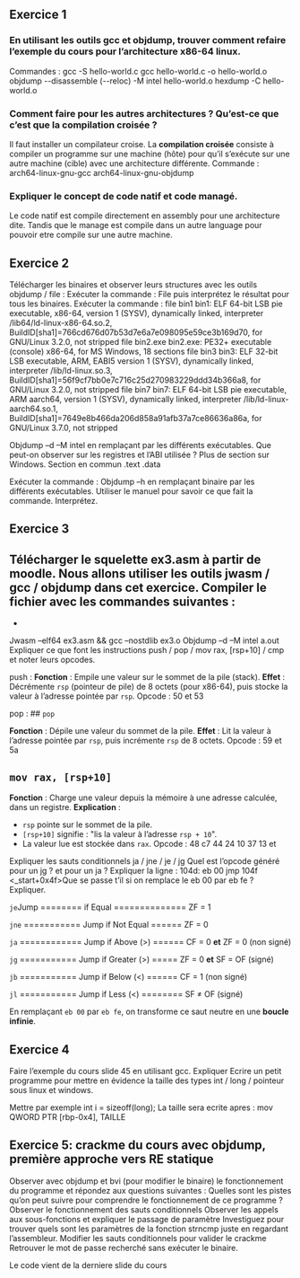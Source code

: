 ## Exercice 1

### En utilisant les outils gcc et objdump, trouver comment refaire l’exemple du cours pour l’architecture x86-64 linux.
Commandes : 
gcc -S hello-world.c
gcc  hello-world.c -o hello-world.o
objdump --disassemble (--reloc) -M intel hello-world.o
hexdump -C hello-world.o


### Comment faire pour les autres architectures ? Qu’est-ce que c’est que la compilation croisée ?
Il faut installer un compilateur croise.
La **compilation croisée** consiste à compiler un programme sur une machine (hôte) pour qu’il s’exécute sur une autre machine (cible) avec une architecture différente.
Commande :  
arch64-linux-gnu-gcc
arch64-linux-gnu-objdump
### Expliquer le concept de code natif et code managé.
Le code natif est compile directement en assembly pour une architecture dite. Tandis que le manage est compile dans un autre language pour pouvoir etre compile sur une autre machine.

## Exercice 2

Télécharger les binaires et observer leurs structures avec les outils objdump / file :
Exécuter la commande :
File <binaire> puis interprétez le résultat pour tous les binaires.
Exécuter la commande :
file bin1
bin1: ELF 64-bit LSB pie executable, x86-64, version 1 (SYSV), dynamically linked, interpreter /lib64/ld-linux-x86-64.so.2, BuildID[sha1]=766cd676d07b53d7e6a7e098095e59ce3b169d70, for GNU/Linux 3.2.0, not stripped
file bin2.exe
bin2.exe: PE32+ executable (console) x86-64, for MS Windows, 18 sections
file bin3
bin3: ELF 32-bit LSB executable, ARM, EABI5 version 1 (SYSV), dynamically linked, interpreter /lib/ld-linux.so.3, BuildID[sha1]=56f9cf7bb0e7c716c25d270983229ddd34b366a8, for GNU/Linux 3.2.0, not stripped
file bin7
bin7: ELF 64-bit LSB pie executable, ARM aarch64, version 1 (SYSV), dynamically linked, interpreter /lib/ld-linux-aarch64.so.1, BuildID[sha1]=7649e8b466da206d858a91afb37a7ce86636a86a, for GNU/Linux 3.7.0, not stripped

Objdump –d –M intel <binaire> en remplaçant <binaire> par les différents exécutables. Que peut-on
observer sur les registres et l’ABI utilisée ?
Plus de section sur Windows. Section en commun .text .data

Exécuter la commande :
Objdump –h <binaire> en remplaçant binaire par les différents exécutables. Utiliser le manuel pour
savoir ce que fait la commande. Interprétez.


## Exercice 3

Télécharger le squelette ex3.asm à partir de moodle. Nous allons utiliser les outils jwasm / gcc /
objdump dans cet exercice.
Compiler le fichier avec les commandes suivantes :
-
-
Jwasm –elf64 ex3.asm && gcc –nostdlib ex3.o
Objdump –d –M intel a.out
Expliquer ce que font les instructions push / pop / mov rax, [rsp+10] / cmp et noter leurs opcodes.

push : **Fonction** : Empile une valeur sur le sommet de la pile (stack). **Effet** : Décrémente `rsp` (pointeur de pile) de 8 octets (pour x86-64), puis stocke la valeur à l’adresse pointée par `rsp`. 
Opcode : 50 et 53

pop : ## `pop`

**Fonction** : Dépile une valeur du sommet de la pile. **Effet** : Lit la valeur à l’adresse pointée par `rsp`, puis incrémente `rsp` de 8 octets. 
Opcode : 59 et 5a

## `mov rax, [rsp+10]`

**Fonction** : Charge une valeur depuis la mémoire à une adresse calculée, dans un registre. **Explication** :

- `rsp` pointe sur le sommet de la pile.
- `[rsp+10]` signifie : "lis la valeur à l’adresse `rsp + 10`".
- La valeur lue est stockée dans `rax`.
Opcode : 48 c7 44 24 10 37 13 et 

Expliquer les sauts conditionnels ja / jne / je / jg
Quel est l’opcode généré pour un jg ? et pour un ja ?
Expliquer la ligne :
104d: eb 00
jmp 104f <_start+0x4f>Que se passe t’il si on remplace le eb 00 par eb fe ? Expliquer.

`je`Jump ======== if Equal ============== ZF = 1

`jne` =========== Jump if Not Equal ====== ZF = 0

`ja` ============ Jump if Above (>) ====== CF = 0 **et** ZF = 0 (non signé)

`jg` =========== Jump if Greater (>) ===== ZF = 0 **et** SF = OF (signé)

`jb` =========== Jump if Below (<) ====== CF = 1 (non signé)

`jl` =========== Jump if Less (<) ======== SF ≠ OF (signé)

En remplaçant `eb 00` par `eb fe`, on transforme ce saut neutre en une **boucle infinie**.

##  Exercice 4

Faire l’exemple du cours slide 45 en utilisant gcc. Expliquer
Ecrire un petit programme pour mettre en évidence la taille des types int / long / pointeur sous linux
et windows.

Mettre par exemple int i = sizeoff(long);
La taille sera ecrite apres : mov QWORD PTR [rbp-0x4], TAILLE

## Exercice 5: crackme du cours avec objdump, première approche vers RE statique
Observer avec objdump et bvi (pour modifier le binaire) le fonctionnement du programme et
répondez aux questions suivantes :
Quelles sont les pistes qu’on peut suivre pour comprendre le fonctionnement de ce
programme ?
Observer le fonctionnement des sauts conditionnels
Observer les appels aux sous-fonctions et expliquer le passage de paramètre
Investiguez pour trouver quels sont les paramètres de la fonction strncmp juste en regardant
l’assembleur.
Modifier les sauts conditionnels pour valider le crackme
Retrouver le mot de passe recherché sans exécuter le binaire.

Le code vient de la derniere slide du cours


